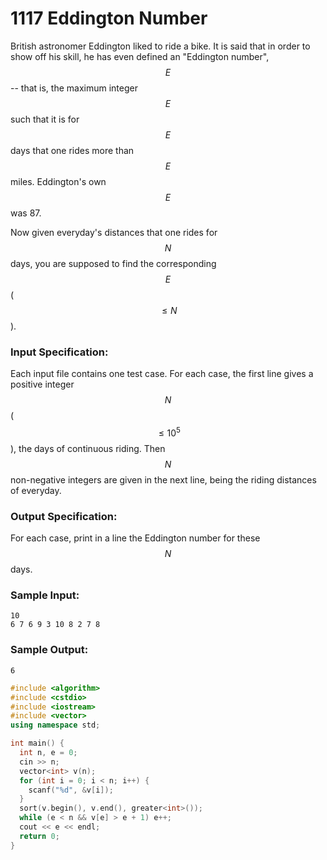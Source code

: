 # 1117 Eddington Number
British astronomer Eddington liked to ride a bike. It is said that in order to show off his skill, he has even defined an "Eddington number", $$E$$ -- that is, the maximum integer $$E$$ such that it is for $$E$$ days that one rides more than $$E$$ miles. Eddington's own $$E$$ was 87.

Now given everyday's distances that one rides for $$N$$ days, you are supposed to find the corresponding $$E$$ ($$\le N$$).

### Input Specification:

Each input file contains one test case. For each case, the first line gives a positive integer $$N$$ ($$\le 10^5$$), the days of continuous riding. Then $$N$$ non-negative integers are given in the next line, being the riding distances of everyday.

### Output Specification:

For each case, print in a line the Eddington number for these $$N$$ days.

### Sample Input:
```in
10
6 7 6 9 3 10 8 2 7 8
```

### Sample Output:
```out
6
```

```cpp
#include <algorithm>
#include <cstdio>
#include <iostream>
#include <vector>
using namespace std;

int main() {
  int n, e = 0;
  cin >> n;
  vector<int> v(n);
  for (int i = 0; i < n; i++) {
    scanf("%d", &v[i]);
  }
  sort(v.begin(), v.end(), greater<int>());
  while (e < n && v[e] > e + 1) e++;
  cout << e << endl;
  return 0;
}
```